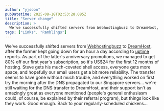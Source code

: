 ```yaml
---
author: "yjsoon"
pubDatetime: 2025-08-18T02:53:28.085Z
title: "Server change"
description: >
  We've successfully shifted servers from Webhostingbuzz to DreamHost, after the former kept going down for an hour a day according to uptime reports. ...
tags: ["Links", "Ramblings"]
---
```






We've successfully shifted servers from [Webhostingbuzz](http://www.webhostingbuzz.com) to [DreamHost](http://www.dreamhost.com), after the former kept going down for an hour a day according to [uptime](http://uptime.openacs.org/uptime/) reports. As part of the latter's anniversary promotions, we managed to get 80% off our first year's subscription, so it's US$24 for the first 12 months of hosting. Steve gets his much-coveted shell access, everyone gets more space, and hopefully our email users get a bit more reliability. The transfer seems to have gone without much trouble, and everything worked on first try the morning after the DNS propagated to our Singapore servers... we're still waiting for the DNS transfer to DreamHost, and their support isn't as amazingly great as everyone mentioned (people's general enthusiasm could, of course, be explained by their referral program), but things look like they work. Good enough. Back to your regularly-scheduled chickens...